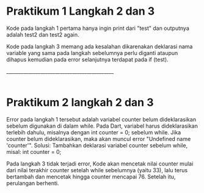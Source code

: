 # Praktikum 1 Langkah 2 dan 3 <br>

Kode pada langkah 1 pertama hanya ingin print dari "test" dan outputnya adalah test2 dan test2 again. <br>

Kode pada langkah 3 memang ada kesalahan dikarenakan deklarasi nama variable yang sama pada langkah sebelumnya perlu diganti ataupun dihapus kemudian pada error selanjutnya terdapat pada if (test).

____________________________________________ <br><br>

# Praktikum 2 langkah 2 dan 3 <br>

Error pada langkah 1 tersebut adalah variabel counter belum dideklarasikan sebelum digunakan di dalam while. Pada Dart, variabel harus dideklarasikan terlebih dahulu, misalnya dengan int counter = 0; sebelum while.
Jika counter belum dideklarasikan, maka akan muncul error "Undefined name 'counter'".
Solusi: Tambahkan deklarasi variabel counter sebelum while, misal: int counter = 0;<br>

Pada langkah 3 tidak terjadi error, Kode  akan mencetak nilai counter mulai dari nilai terakhir counter setelah while sebelumnya (yaitu 33), lalu terus bertambah dan mencetak hingga counter mencapai 76. Setelah itu, perulangan berhenti.